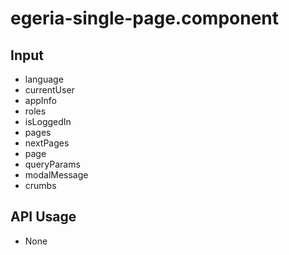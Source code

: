 # egeria-single-page.component

## Input
- language
- currentUser
- appInfo
- roles
- isLoggedIn
- pages
- nextPages
- page
- queryParams
- modalMessage
- crumbs

## API Usage
- None